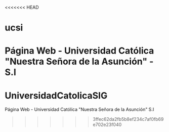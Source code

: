 <<<<<<< HEAD
# ucsi
Página Web - Universidad Católica "Nuestra Señora de la Asunción" - S.I
=======
# UniversidadCatolicaSIG
Página Web - Universidad Católica "Nuestra Señora de la Asunción" S.I
>>>>>>> 3ffec62da2fb5b8ef234c7af0fb69e702e23f040
